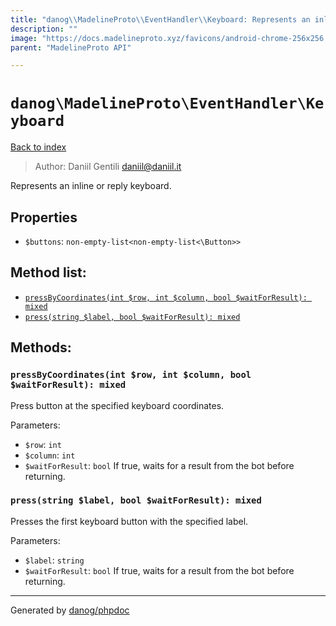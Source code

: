 ```yaml
---
title: "danog\\MadelineProto\\EventHandler\\Keyboard: Represents an inline or reply keyboard."
description: ""
image: "https://docs.madelineproto.xyz/favicons/android-chrome-256x256.png"
parent: "MadelineProto API"

---
```

# `danog\MadelineProto\EventHandler\Keyboard`
[Back to index](../../../index.html)

> Author: Daniil Gentili <daniil@daniil.it>  
  

Represents an inline or reply keyboard.  



## Properties
* `$buttons`: `non-empty-list<non-empty-list<\Button>>` 

## Method list:
* [`pressByCoordinates(int $row, int $column, bool $waitForResult): mixed`](#pressbycoordinates-int-row-int-column-bool-waitforresult-mixed)
* [`press(string $label, bool $waitForResult): mixed`](#press-string-label-bool-waitforresult-mixed)

## Methods:
### `pressByCoordinates(int $row, int $column, bool $waitForResult): mixed`

Press button at the specified keyboard coordinates.


Parameters:

* `$row`: `int`   
* `$column`: `int`   
* `$waitForResult`: `bool` If true, waits for a result from the bot before returning.  



### `press(string $label, bool $waitForResult): mixed`

Presses the first keyboard button with the specified label.


Parameters:

* `$label`: `string`   
* `$waitForResult`: `bool` If true, waits for a result from the bot before returning.  



---
Generated by [danog/phpdoc](https://phpdoc.daniil.it)

